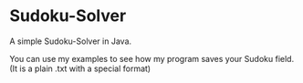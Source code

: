 # Sudoku-Solver
A simple Sudoku-Solver in Java.

You can use my examples to see how my program saves your Sudoku field.
(It is a plain .txt with a special format)
